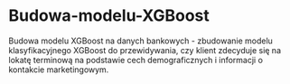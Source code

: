 # Budowa-modelu-XGBoost
Budowa modelu XGBoost na danych bankowych - zbudowanie modelu klasyfikacyjnego XGBoost do przewidywania, czy klient zdecyduje się na lokatę terminową na podstawie cech demograficznych i informacji o kontakcie marketingowym.

